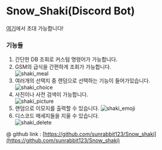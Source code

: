 
# Snow_Shaki(Discord Bot)

[여기](https://discord.com/oauth2/authorize?client_id=700605291196186634&scope=bot&permissions=1610837057)에서 초대 가능합니다!

### 기능들
1. 간단한 DB 조회로 커스텀 명령어가 가능합니다.  
2. GSM의 급식을 간편하게 조회가 가능합니다.  
![shaki_meal](https://user-images.githubusercontent.com/64676070/124094166-7ac96a00-da93-11eb-856f-cb58076aabad.gif)
3. 여러개의 선택지 중 랜덤으로 선택하는 기능이 들어가있습니다.  
![shaki_choice](https://user-images.githubusercontent.com/64676070/124095292-7baecb80-da94-11eb-95d1-db0d3e9368e9.gif)
4. 사진이나 사전 검색이 가능합니다.  
![shaki_picture](https://user-images.githubusercontent.com/64676070/124095306-7f425280-da94-11eb-9248-7e268680cf31.gif)
5. 랜덤으로 이모지를 출력할 수 있습니다. 
![shaki_emoji](https://user-images.githubusercontent.com/64676070/124095274-78b3db00-da94-11eb-9814-9d45387aad64.gif)
6. 디스코드 메세지들을 지울 수 있습니다.  
![shaki_delete](https://user-images.githubusercontent.com/64676070/124094711-fd522980-da93-11eb-8e16-b8330930d28f.gif)

@ github link : [https://github.com/sunrabbit123/Snow_shaki](https://github.com/sunrabbit123/Snow_shaki)
